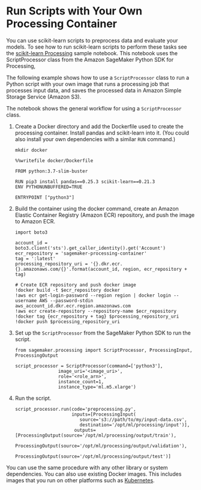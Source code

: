 # Run Scripts with Your Own Processing Container<a name="processing-container-run-scripts"></a>

You can use scikit\-learn scripts to preprocess data and evaluate your models\. To see how to run scikit\-learn scripts to perform these tasks see the [scikit\-learn Processing](https://github.com/awslabs/amazon-sagemaker-examples/tree/master/sagemaker_processing/scikit_learn_data_processing_and_model_evaluation) sample notebook\. This notebook uses the ScriptProcessor class from the Amazon SageMaker Python SDK for Processing, 

The following example shows how to use a `ScriptProcessor` class to run a Python script with your own image that runs a processing job that processes input data, and saves the processed data in Amazon Simple Storage Service \(Amazon S3\)\.

The notebook shows the general workflow for using a `ScriptProcessor` class\. 

1. Create a Docker directory and add the Dockerfile used to create the processing container\. Install pandas and scikit\-learn into it\. \(You could also install your own dependencies with a similar `RUN` command\.\)

   ```
   mkdir docker
   
   %%writefile docker/Dockerfile
   
   FROM python:3.7-slim-buster
   
   RUN pip3 install pandas==0.25.3 scikit-learn==0.21.3
   ENV PYTHONUNBUFFERED=TRUE
   
   ENTRYPOINT ["python3"]
   ```

1. Build the container using the docker command, create an Amazon Elastic Container Registry \(Amazon ECR\) repository, and push the image to Amazon ECR\.

   ```
   import boto3
   
   account_id = boto3.client('sts').get_caller_identity().get('Account')
   ecr_repository = 'sagemaker-processing-container'
   tag = ':latest'
   processing_repository_uri = '{}.dkr.ecr.{}.amazonaws.com/{}'.format(account_id, region, ecr_repository + tag)
   
   # Create ECR repository and push docker image
   !docker build -t $ecr_repository docker
   !aws ecr get-login-password --region region | docker login --username AWS --password-stdin aws_account_id.dkr.ecr.region.amazonaws.com
   !aws ecr create-repository --repository-name $ecr_repository
   !docker tag {ecr_repository + tag} $processing_repository_uri
   !docker push $processing_repository_uri
   ```

1. Set up the `ScriptProcessor` from the SageMaker Python SDK to run the script\.

   ```
   from sagemaker.processing import ScriptProcessor, ProcessingInput, ProcessingOutput
   
   script_processor = ScriptProcessor(command=['python3'],
                   image_uri='<image_uri>',
                   role='<role_arn>',
                   instance_count=1,
                   instance_type='ml.m5.xlarge')
   ```

1. Run the script\.

   ```
   script_processor.run(code='preprocessing.py',
                        inputs=[ProcessingInput(
                           source='s3://path/to/my/input-data.csv',
                           destination='/opt/ml/processing/input')],
                         outputs=[ProcessingOutput(source='/opt/ml/processing/output/train'),
                                  ProcessingOutput(source='/opt/ml/processing/output/validation'),
                                  ProcessingOutput(source='/opt/ml/processing/output/test')]
   ```

You can use the same procedure with any other library or system dependencies\. You can also use existing Docker images\. This includes images that you run on other platforms such as [Kubernetes](https://kubernetes.io/)\.